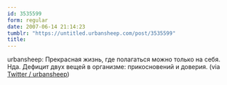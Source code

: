 ```yaml
---
id: 3535599
form: regular
date: 2007-06-14 21:14:23
tumblr: "https://untitled.urbansheep.com/post/3535599"
title:
---
```


<p>urbansheep: Прекрасная жизнь, где полагаться можно только на себя. Нда. Дефицит двух вещей в организме: прикосновений и доверия. (via <a href="http://twitter.com/urbansheep/statuses/104565112">Twitter / urbansheep</a>)</p>

